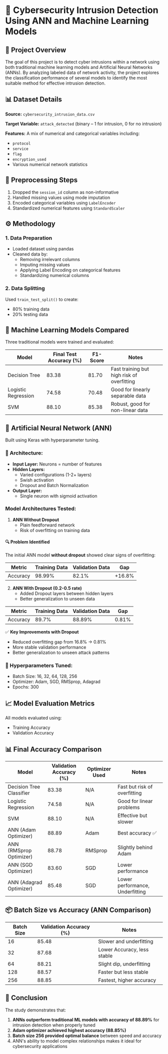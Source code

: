 # 🧠 Cybersecurity Intrusion Detection Using ANN and Machine Learning Models

## 📁 Project Overview
The goal of this project is to detect cyber intrusions within a network using both traditional machine learning models and Artificial Neural Networks (ANNs). By analyzing labeled data of network activity, the project explores the classification performance of several models to identify the most suitable method for effective intrusion detection.

## 📊 Dataset Details
**Source:** `cybersecurity_intrusion_data.csv`

**Target Variable:** `attack_detected` (binary – 1 for intrusion, 0 for no intrusion)

**Features:** A mix of numerical and categorical variables including:
- `protocol`
- `service`
- `flag`
- `encryption_used`
- Various numerical network statistics

## 🔧 Preprocessing Steps
1. Dropped the `session_id` column as non-informative
2. Handled missing values using mode imputation
3. Encoded categorical variables using `LabelEncoder`
4. Standardized numerical features using `StandardScaler`

## ⚙️ Methodology

### 1. Data Preparation
- Loaded dataset using pandas
- Cleaned data by:
  - Removing irrelevant columns
  - Imputing missing values
  - Applying Label Encoding on categorical features
  - Standardizing numerical columns

### 2. Data Splitting
Used `train_test_split()` to create:
- 80% training data
- 20% testing data

## 🤖 Machine Learning Models Compared
Three traditional models were trained and evaluated:

| Model                | Final Test Accuracy (%) |   F1-Score   | Notes                                      |
|----------------------|-------------------------|--------------|--------------------------------------------|
| Decision Tree        | 83.38                   | 81.70        | Fast training but high risk of overfitting |
| Logistic Regression  | 74.58                   | 70.48        | Good for linearly separable data           |
| SVM                  | 88.10                   | 85.38        | Robust, good for non-linear data           |

## 🧠 Artificial Neural Network (ANN)
Built using Keras with hyperparameter tuning.

### 🔨 Architecture:
- **Input Layer:** Neurons = number of features
- **Hidden Layers:**
  - Varied configurations (1-2+ layers)
  - Swish activation
  - Dropout and Batch Normalization
- **Output Layer:**
  - Single neuron with sigmoid activation
    
### Model Architectures Tested:
1. **ANN Without Dropout**
   - Plain feedforward network
   - Risk of overfitting on training data
#### 🔍 Problem Identified
The initial ANN model **without dropout** showed clear signs of overfitting:

| Metric               | Training Data | Validation Data | Gap    |
|----------------------|---------------|-----------------|--------|
| Accuracy             | 98.99%        | 82.1%           | +16.8% |

2. **ANN With Dropout (0.2-0.5 rate)**
   - Added Dropout layers between hidden layers
   - Better generalization to unseen data
     
| Metric               | Training Data | Validation Data | Gap    |
|----------------------|---------------|-----------------|--------|
| Accuracy             | 89.7%         | 88.89%          | 0.81%  |  

✅ **Key Improvements with Dropout**
- Reduced overfitting gap from 16.8% → 0.81%
- More stable validation performance
- Better generalization to unseen attack patterns
     
### 🧪 Hyperparameters Tuned:
- Batch Size: 16, 32, 64, 128, 256
- Optimizer: Adam, SGD, RMSprop, Adagrad
- Epochs: 300 

## 📈 Model Evaluation Metrics
All models evaluated using:
- Training Accuracy
- Validation Accuracy

## 📊 Final Accuracy Comparison

| Model                         | Validation Accuracy (%) | Optimizer Used | Notes                              |
|-------------------------------|-------------------------|----------------|------------------------------------|
| Decision Tree Classifier      | 83.38                   | N/A            | Fast but risk of overfitting       |
| Logistic Regression           | 74.58                   | N/A            | Good for linear problems           |
| SVM                           | 88.10                   | N/A            | Effective but slower               |
| ANN (Adam Optimizer)          | 88.89                   | Adam           | Best accuracy ✅                   |
| ANN (RMSprop Optimizer)       | 88.78                   | RMSprop        | Slightly behind Adam               |
| ANN (SGD Optimizer)           | 83.60                   | SGD            | Lower performance                  |
| ANN (Adagrad Optimizer)       | 85.48                   | SGD            | Lower performance, Underfitting    |

## 📦 Batch Size vs Accuracy (ANN Comparison)

| Batch Size | Validation Accuracy (%) | Notes                              |
|------------|-------------------------|------------------------------------|
| 16         | 85.48                   | Slower and underfitting            |
| 32         | 87.68                   | Lower Accuracy, less stable        |
| 64         | 88.21                   | Slight dip, underfitting           |
| 128        | 88.57                   | Faster but less stable             |
| 256        | 88.85                   | Fastest, higher accuracy           |

## 📌 Conclusion
The study demonstrates that:
1. **ANNs outperform traditional ML models with accuracy of 88.89%** for intrusion detection when properly tuned
2. **Adam optimizer achieved highest accuracy (88.85%)**
3. **Batch size 256 provided optimal balance** between speed and accuracy
4. ANN's ability to model complex relationships makes it ideal for cybersecurity applications
